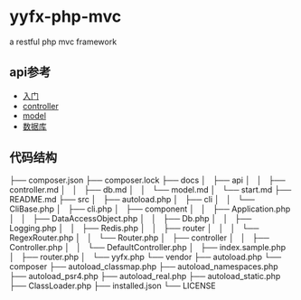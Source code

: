 # yyfx-php-mvc
a restful php mvc framework

## api参考
- [入门](docs/start.md)
- [controller](docs/api/controller.md)
- [model](docs/api/model.md)
- [数据库](docs/api/db.md)  

## 代码结构
├── composer.json
├── composer.lock
├── docs
│   ├── api
│   │   ├── controller.md
│   │   ├── db.md
│   │   └── model.md
│   └── start.md
├── README.md
├── src
│   ├── autoload.php
│   ├── cli
│   │   └── CliBase.php
│   ├── cli.php
│   ├── component
│   │   ├── Application.php
│   │   ├── DataAccessObject.php
│   │   ├── Db.php
│   │   ├── Logging.php
│   │   ├── Redis.php
│   │   ├── router
│   │   │   └── RegexRouter.php
│   │   └── Router.php
│   ├── controller
│   │   ├── Controller.php
│   │   └── DefaultController.php
│   ├── index.sample.php
│   ├── router.php
│   └── yyfx.php
└── vendor
    ├── autoload.php
    └── composer
        ├── autoload_classmap.php
        ├── autoload_namespaces.php
        ├── autoload_psr4.php
        ├── autoload_real.php
        ├── autoload_static.php
        ├── ClassLoader.php
        ├── installed.json
        └── LICENSE
